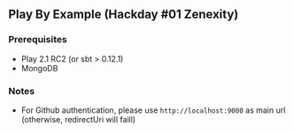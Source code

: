 ## Play By Example (Hackday #01 Zenexity) 

### Prerequisites

 * Play 2.1 RC2 (or sbt > 0.12.1)
 * MongoDB

### Notes

* For Github authentication, please use `http://localhost:9000` as main url (otherwise, redirectUri will faill)
